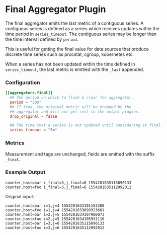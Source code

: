 # Final Aggregator Plugin

The final aggregator emits the last metric of a contiguous series.  A
contiguous series is defined as a series which receives updates within the
time period in `series_timeout`. The contiguous series may be longer than the
time interval defined by `period`.

This is useful for getting the final value for data sources that produce
discrete time series such as procstat, cgroup, kubernetes etc.

When a series has not been updated within the time defined in
`series_timeout`, the last metric is emttied with the `_last` appended.

### Configuration

```toml
[[aggregators.final]]
  ## The period on which to flush & clear the aggregator.
  period = "30s"
  ## If true, the original metric will be dropped by the
  ## aggregator and will not get sent to the output plugins.
  drop_original = false

  ## The time that a series is not updated until considering it final.
  series_timeout = "5m"
```

### Metrics

Measurement and tags are unchanged, fields are emitted with the suffix
`_final`.

### Example Output

```
counter,host=bar i_final=3,j_final=6 1554281635115090133
counter,host=foo i_final=3,j_final=6 1554281635112992012
```

Original input:
```
counter,host=bar i=1,j=4 1554281633101153300
counter,host=foo i=1,j=4 1554281633099323601
counter,host=bar i=2,j=5 1554281634107980073
counter,host=foo i=2,j=5 1554281634105931116
counter,host=bar i=3,j=6 1554281635115090133
counter,host=foo i=3,j=6 1554281635112992012
```

